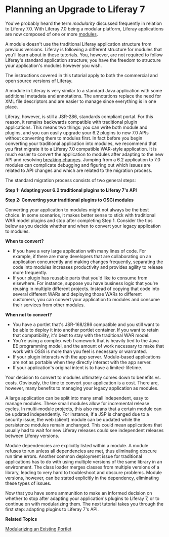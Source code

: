 # Planning an Upgrade to Liferay 7 [](id=migrating-existing-code-to-liferay-7)

You've probably heard the term *modularity* discussed frequently in relation to
Liferay 7.0. With Liferay 7.0 being a modular platform, Liferay applications are
now composed of one or more
[modules](https://dev.liferay.com/participate/liferaypedia/-/wiki/Main/Module).

A module doesn't use the traditional Liferay application structure from previous
versions. Liferay is following a different structure for modules that you'll
learn about in these tutorials. You, however, are not required to follow
Liferay's standard application structure; you have the freedom to structure your
application's modules however you wish.

The instructions covered in this tutorial apply to both the commercial and open 
source versions of Liferay.

A module in Liferay is very similar to a standard Java application with some
additional metadata and annotations. The annotations replace the need for XML
file descriptors and are easier to manage since everything is in one place.

Liferay, however, is still a JSR-286, standards compliant portal. For this
reason, it remains backwards compatible with traditional plugin applications.
This means two things: you can write both module and plugins, and you can easily
upgrade your 6.2 plugins to new 7.0 APIs without converting them to modules
first. In fact before you begin converting your traditional application into
modules, we recommend that you first migrate it to a Liferay 7.0 compatible
WAR-style application. It is much easier to convert the application to modules
after adapting to the new API and resolving [breaking changes](https://dev.liferay.com/develop/reference/-/knowledge_base/7-0/breaking-changes).
Jumping from a 6.2 application to 7.0 modules can complicate debugging
and figuring out which issues are related to API changes and which are related
to the migration process.

The standard migration process consists of two general steps: 

**Step 1:  Adapting your 6.2 traditional plugins to Liferay 7's API** <!--(/develop/tutorials/-/knowledge_base/7-0/adapting-to-liferay-7s-api)-->

**Step 2:  Converting your traditional plugins to OSGi modules** <!--(/develop/tutorials/-/knowledge_base/7-0/modularizing-an-existing-portlet)-->

Converting your application to modules might not always be the best choice. In
some scenarios, it makes better sense to stick with traditional WAR model
plugins and stop after completing Step 1. Consider the tips below as you decide
whether and when to convert your legacy application to modules.

**When to convert?**

-   If you have a very large application with many lines of code. For example, if
    there are many developers that are collaborating on an application
    concurrently and making changes frequently, separating the code into modules
    increases productivity and provides agility to release more frequently.
-   If your plugin has reusable parts that you'd like to consume from elsewhere.
    For instance, suppose you have business logic that you're reusing in
    multiple different projects. Instead of copying that code into several
    different WARs and deploying those WARs to different customers, you can
    convert your application to modules and consume their services from other
    modules.

**When not to convert?**

-   You have a portlet that's JSR-168/286 compatible and you still want to be
    able to deploy it into another portlet container. If you want to retain that
    compatibility, it's best to stay with the traditional WAR model.
-   You're using a complex web framework that is heavily tied to the Java
    EE programming model, and the amount of work necessary to make that work
    with OSGi is more than you feel is necessary or warranted.
-   If your plugin interacts with the app server. Module-based applications are
    not as portable when they directly interact with the app server.
-   If your application's original intent is to have a limited-lifetime.

Your decision to convert to modules ultimately comes down to benefits vs. costs.
Obviously, the time to convert your application is a cost. There are, however,
many benefits to managing your legacy application as modules.

A large application can be split into many small independent, easy to manage
modules. These small modules allow for incremental release cycles. In
multi-module projects, this also means that a certain module can be updated
independently. For instance, if a JSP is changed due to a security issue, the
web (client) module can be updated while the persistence modules remain
unchanged. This could mean applications that usually had to wait for new Liferay
releases could see independent releases between Liferay versions.

Module dependencies are explicitly listed within a module. A module refuses to
run unless all dependencies are met, thus eliminating obscure run time errors.
Another common deployment issue for traditional applications has to do with
using multiple versions of the same library in an environment. The class loader
merges classes from multiple versions of a library, leading to very hard to
troubleshoot and obscure problems. Module versions, however, can be stated
explicitly in the dependency, eliminating these types of issues.

Now that you have some ammunition to make an informed decision on whether to
stop after adapting your application's plugins to Liferay 7, or to continue on
with modularizing them. The next tutorial takes you through the first step:
adapting plugins to Liferay 7's API.

**Related Topics**

<!--[Adapting to Liferay 7's API](/develop/tutorials/-/knowledge_base/7-0/adapting-to-liferay-7s-api)-->

[Modularizing an Existing Portlet](/develop/tutorials/-/knowledge_base/7-0/modularizing-an-existing-portlet)

